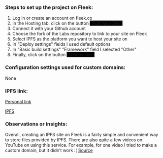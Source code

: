 ### <b>Steps to set up the project on Fleek: </b>
1. Log in or create an account on fleek.co
2. In the Hosting tab, click on the button <span style="background-color:black"><span style="color:black">a</span>Add New Site<span style="color:black">a</span>  </span>
3. Connect it with your Github account
4. Choose the fork of the Labs repository to link to your site on Fleek
5. Select IPFS as the platform you want to host your site on
6. In "Deploy settings" fields I used default options
7. In "Basic build settings" "Framework" field I selected "Other"
8. Finally, click on the button <span style="background-color:black"><span style="color:black">a</span>Deploy site<span style="color:black">a</span>  </span>

### <b>Configuration settings used for custom domains: </b>
None

### <b>IPFS link: </b>
[Personal link](https://throbbing-silence-4564.on.fleek.co/)

[IPFS](https://fleek.ipfs.io/ipfs/QmZRxaP9RvwtaoeBWkFqeEvZF9q7eDr1R1WoG8FuXxqE5a/)

### <b>Observations or insights: </b>
Overall, creating an IPFS site on Fleek is a fairly simple and convenient way to store files provided by IPFS. There are also quite a few videos on YouTube on using this service. For example, for one video I tried to make a custom domain, but it didn’t work :( [Source](https://www.youtube.com/watch?v=1KqIw2T4qUU)
